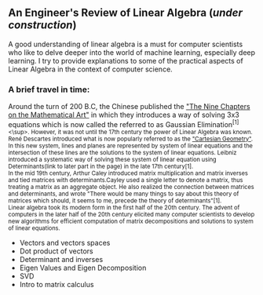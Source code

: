 ## An Engineer's Review of Linear Algebra (*under construction*)
A good understanding of linear algebra is a must for computer scientists who like to delve deeper into the world of machine learning, especially deep learning. I try to provide explanations to some of the practical aspects of Linear Algebra in the context of computer science.

### A brief travel in time:

  Around the turn of 200 B.C, the Chinese published the ["The Nine Chapters on the Mathematical Art"]("https://en.wikipedia.org/wiki/The_Nine_Chapters_on_the_Mathematical_Art") in which they introduces a way of solving 3x3 equations which is now called the referred to as Gaussian Elimination<sup>[1]<\sup>. However, it was not until the 17th century the power of Linear Algebra was known.\
  René Descartes introduced what is now popularly referred to as the ["Cartesian Geometry"](https://en.wikipedia.org/wiki/Cartesian_geometry). In this new system, lines and planes are represented by system of linear equations and the intersection of these lines are the solutions to the system of linear equations. Leibniz introduced a systematic way of solving these system of linear equation using Determinants(link to later part in the page) in the late 17th century[1]. \
  In the mid 19th century, Arthur Caley introduced matrix multiplication and matrix inverses and tied matrices with determinants.Cayley used a single letter to denote a matrix, thus treating a matrix as an aggregate object. He also realized the connection between matrices and determinants, and wrote "There would be many things to say about this theory of matrices which should, it seems to me, precede the theory of determinants"[1].\
  Linear algebra took its modern form in the first half of the 20th century. The advent of computers in the later half of the 20th century elicited many computer scientists to develop new algorithms for efficient computation of matrix decompositions and solutions to system of linear equations. 
  
  

- Vectors and vectors spaces
- Dot product of vectors
- Determinant and inverses
- Eigen Values and Eigen Decomposition
- SVD
- Intro to matrix calculus
